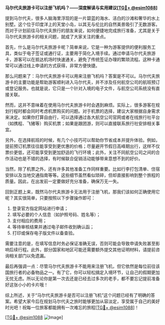 **马尔代夫旅游卡可以注册飞机吗？——深度解读与实用建议[[TG💪+ @esim1088](https://t.me/s/esim1088)]**

提到马尔代夫，很多人脑海里浮现的是一片碧蓝的海水、洁白的沙滩和奢华的水上别墅。这个位于印度洋上的天堂小岛，以其无与伦比的自然美景吸引了无数游客。而对于计划前往马尔代夫旅行的朋友来说，如何便捷地完成旅行准备，尤其是关于马尔代夫旅游卡的相关问题，就成了大家关注的重点。

首先，什么是马尔代夫旅游卡呢？简单来说，它是一种为游客提供的便利服务工具，类似于电子签证或通行证，主要用于简化入境手续。通过申请马尔代夫旅游卡，游客可以在抵达机场时快速通关，避免了传统签证办理的繁琐流程。这种卡通常可以通过线上申请的方式获得，非常方便快捷。

那么问题来了：马尔代夫旅游卡可以用来注册飞机吗？答案是不可以。马尔代夫旅游卡的主要功能是帮助游客顺利进入马尔代夫，并不涉及任何航空公司的航班预订或登记服务。也就是说，它只是一个针对入境的电子文件，与航空公司系统没有直接关联。

然而，这并不意味着在使用马尔代夫旅游卡时会遇到麻烦。实际上，很多游客在规划行程时都会同时考虑机票购买的问题。对于机票的选择，建议大家根据自身需求来决定。如果你打算自由行，可以选择通过各大航空公司官网或者在线旅行社平台（如携程、飞猪等）购买机票；如果是跟团游，则可以直接联系旅行社安排相关事宜。

另外，在选择航班的时候，有几个小技巧可以帮助你节省成本并提升体验。例如，提前预订机票往往能享受到更优惠的价格；尽量避开节假日高峰期出行，这样不仅票价更低，还可能享受到更加舒适的飞行环境；此外，关注不同航空公司之间的合作活动也是不错的选择，有时候联合促销活动能够带来意想不到的好价。

当然，除了机票之外，还有许多其他准备工作同样重要。比如行李打包清单、住宿安排以及当地交通指南等等。这些细节虽然看似琐碎，但却直接影响到整个旅程的质量。因此，在出发前一定要做好充分准备，确保万无一失。

回到正题上来，既然马尔代夫旅游卡无法用于注册飞机，那我们该如何正确使用它呢？其实很简单，只要按照以下步骤操作即可：

1. 登录官方指定网站进行申请；
2. 填写必要的个人信息（如护照号码、姓名等）；
3. 支付相应的费用；
4. 等待审核结果并通过电子邮件收到确认函；
5. 打印或保存电子版文件以备查验。

需要注意的是，在填写信息时务必保证准确无误，否则可能会导致申请失败甚至影响后续行程。此外，部分国家和地区可能还需要额外提交其他证明材料，请提前咨询相关部门以免遗漏。

最后再强调一点：尽管马尔代夫旅游卡不能用来注册飞机，但它依然是每位前往该国旅行者的必备物品之一。有了它，你可以轻松搞定入境环节，让自己的假期更加无忧无虑。所以无论你是第一次去还是已经去过多次的老手，都不要忘记提前准备好这张小小的卡片哦！

综上所述，关于“马尔代夫旅游卡是否可以注册飞机”这个问题已经有了明确的答案。希望大家今后在规划马尔代夫之旅时能够更加从容淡定，享受属于自己的美好时光吧！祝每一位旅客都能拥有一次难忘的旅程[[TG💪+ @esim1088](https://t.me/s/esim1088)]！

[[TG💪+ @esim1088](https://t.me/s/esim1088) ![Image](https://i.postimg.cc/4NQfJmqS/Snipaste-2025-05-13-00-14-12.png)]